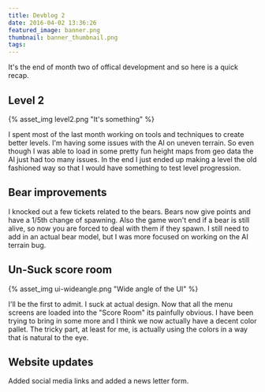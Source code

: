 ```yaml
---
title: Devblog 2
date: 2016-04-02 13:36:26
featured_image: banner.png
thumbnail: banner_thumbnail.png
tags:
---
```


It's the end of month two of offical development and so here is a quick recap.

<!-- more --> 

## Level 2
{% asset_img level2.png "It's something" %}

I spent most of the last month working on tools and techniques to create better levels. I'm having some issues with the AI on uneven terrain. So even though I was able to load in some pretty fun height maps from geo data the AI just had too many issues. In the end I just ended up making a level the old fashioned way so that I would have something to test level progression. 


## Bear improvements
I knocked out a few tickets related to the bears. Bears now give points and have a 1/5th change of spawning. Also the game won't end if a bear is still alive, so now you are forced to deal with them if they spawn. I still need to add in an actual bear model, but I was more focused on working on the AI terrain bug. 


## Un-Suck score room

{% asset_img ui-wideangle.png "Wide angle of the UI" %}

I'll be the first to admit. I suck at actual design. Now that all the menu screens are loaded into the "Score Room" its painfully obvious. I have been trying to bring in some more and I think we now actually have a decent color pallet. The tricky part, at least for me, is actually using the colors in a way that is natural to the eye. 


## Website updates
Added social media links and added a news letter form. 